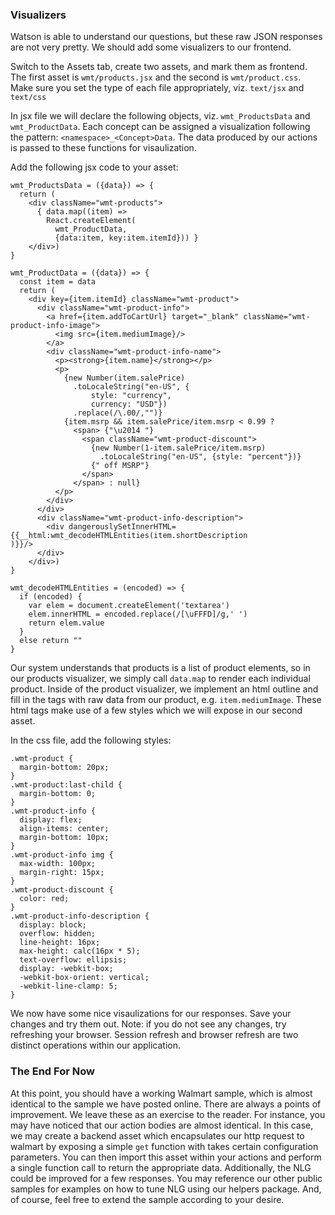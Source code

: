 ### Visualizers

Watson is able to understand our questions, but these raw JSON responses are not very pretty. We should add some visualizers to our frontend.

Switch to the Assets tab, create two assets, and mark them as frontend. The first asset is `wmt/products.jsx` and the second is `wmt/product.css`. Make sure you set the type of each file appropriately, viz. `text/jsx` and `text/css`

In jsx file we will declare the following objects, viz. `wmt_ProductsData` and `wmt_ProductData`. Each concept can be assigned a visualization following the pattern: `<namespace>_<Concept>Data`. The data produced by our actions is passed to these functions for visaulization.

Add the following jsx code to your asset:

```
wmt_ProductsData = ({data}) => {
  return (
    <div className="wmt-products">
      { data.map((item) =>
        React.createElement(
          wmt_ProductData,
          {data:item, key:item.itemId})) }
    </div>)
}

wmt_ProductData = ({data}) => {
  const item = data
  return (
    <div key={item.itemId} className="wmt-product">
      <div className="wmt-product-info">
        <a href={item.addToCartUrl} target="_blank" className="wmt-product-info-image">
          <img src={item.mediumImage}/>
        </a>
        <div className="wmt-product-info-name">
          <p><strong>{item.name}</strong></p>
          <p>
            {new Number(item.salePrice)
              .toLocaleString("en-US", {
                  style: "currency",
                  currency: "USD"})
              .replace(/\.00/,"")}
            {item.msrp && item.salePrice/item.msrp < 0.99 ?
              <span> {"\u2014 "}
                <span className="wmt-product-discount">
                  {new Number(1-item.salePrice/item.msrp)
                    .toLocaleString("en-US", {style: "percent"})}
                  {" off MSRP"}
                </span>
              </span> : null}
          </p>
        </div>
      </div>
      <div className="wmt-product-info-description">
        <div dangerouslySetInnerHTML={{__html:wmt_decodeHTMLEntities(item.shortDescription
)}}/>
      </div>
    </div>)
}

wmt_decodeHTMLEntities = (encoded) => {
  if (encoded) {
    var elem = document.createElement('textarea')
    elem.innerHTML = encoded.replace(/[\uFFFD]/g,' ')
    return elem.value
  }
  else return ""
}

```

Our system understands that products is a list of product elements, so in our products visualizer, we simply call `data.map` to render each individual product. Inside of the product visualizer, we implement an html outline and fill in the tags with raw data from our product, e.g. `item.mediumImage`. These html tags make use of a few styles which we will expose in our second asset.

In the css file, add the following styles:

```
.wmt-product {
  margin-bottom: 20px;
}
.wmt-product:last-child {
  margin-bottom: 0;
}
.wmt-product-info {
  display: flex;
  align-items: center;
  margin-bottom: 10px;
}
.wmt-product-info img {
  max-width: 100px;
  margin-right: 15px;
}
.wmt-product-discount {
  color: red;
}
.wmt-product-info-description {
  display: block;
  overflow: hidden;
  line-height: 16px;
  max-height: calc(16px * 5);
  text-overflow: ellipsis;
  display: -webkit-box;
  -webkit-box-orient: vertical;
  -webkit-line-clamp: 5;
}
```

We now have some nice visaulizations for our responses. Save your changes and try them out. Note: if you do not see any changes, try refreshing your browser. Session refresh and browser refresh are two distinct operations within our application.

### The End For Now

At this point, you should have a working Walmart sample, which is almost identical to the sample we have posted online. There are always a points of improvement. We leave these as an exercise to the reader. For instance, you may have noticed that our action bodies are almost identical. In this case, we may create a backend asset which encapsulates our http request to walmart by exposing a simple `get` function with takes certain configuration parameters. You can then import this asset within your actions and perform a single function call to return the appropriate data. Additionally, the NLG could be improved for a few responses. You may reference our other public samples for examples on how to tune NLG using our helpers package. And, of course, feel free to extend the sample according to your desire.
